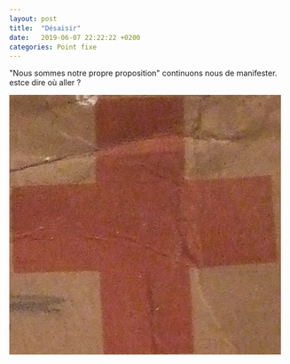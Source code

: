 ```yaml
---
layout: post
title:  "Désaisir"
date:   2019-06-07 22:22:22 +0200
categories: Point fixe
---
```

"Nous sommes notre propre proposition" continuons nous de manifester. estce dire où aller ?

![rouge](/assets/john.jpg)
